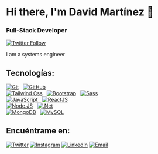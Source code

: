 # Hi there, I'm David Martínez 👋
### Full-Stack Developer

[![Twitter Follow](https://img.shields.io/twitter/follow/dmzdev7?style=social)](https://twitter.com/dmzdev7)

I am a systems engineer

## Tecnologías:
[![Git](https://img.shields.io/badge/Git-F54D27?style=for-the-badge&logo=git&logoColor=white&labelColor=101010)]()
&nbsp;
[![GitHub](https://img.shields.io/badge/GitHub-010409?style=for-the-badge&logo=github&logoColor=white&labelColor=101010)]()
</br>
[![Tailwind Css](https://img.shields.io/badge/TailwindCss-38BDF8?style=for-the-badge&logo=tailwindcss&logoColor=white&labelColor=101010)]()
&nbsp;
[![Bootstrap](https://img.shields.io/badge/Bootstrap-7B11F8?style=for-the-badge&logo=bootstrap&logoColor=white&labelColor=101010)]()
&nbsp;
[![Sass](https://img.shields.io/badge/Sass-CF649A?style=for-the-badge&logo=sass&logoColor=white&labelColor=101010)]()
</br>
[![JavaScript](https://img.shields.io/badge/JavaScript-F7DF1E?style=for-the-badge&logo=javascript&logoColor=white&labelColor=101010)]()
&nbsp;
[![ReactJS](https://img.shields.io/badge/-ReactJs-61DAFB?style=for-the-badge&logo=react&logoColor=white&labelColor=101010)]()
</br>
[![Node.JS](https://img.shields.io/badge/Node.JS-339933?style=for-the-badge&logo=node.js&logoColor=white&labelColor=101010)]()
&nbsp;
[![.Net](https://img.shields.io/badge/.NET-7111ED?style=for-the-badge&logo=.net&logoColor=white&labelColor=101010)]()
</br>
[![MongoDB](https://img.shields.io/badge/MongoDB-47A248?style=for-the-badge&logo=mongodb&logoColor=white&labelColor=101010)]()
&nbsp;
[![MySQL](https://img.shields.io/badge/MySQL-4479A1?style=for-the-badge&logo=mysql&logoColor=white&labelColor=101010)]()
<!--[![Firebase](https://img.shields.io/badge/Firebase-FFCA28?style=for-the-badge&logo=firebase&logoColor=white&labelColor=101010)]()-->
<!--[![AWS](https://img.shields.io/badge/AWS-232F3E?style=for-the-badge&logo=amazon-aws&logoColor=white&labelColor=101010)]() -->
<!--[![Google_Cloud](https://img.shields.io/badge/Google_Cloud-4285F4?style=for-the-badge&logo=googlecloud&logoColor=white&labelColor=101010)]() -->

## Encuéntrame en:
[![Twitter](https://img.shields.io/badge/Twitter-@dmzdev7-1DA1F2?style=for-the-badge&logo=twitter&logoColor=white&labelColor=101010)](https://twitter.com/dmzdev7)
[![Instagram](https://img.shields.io/badge/Instagram-@dmzdev7-E4405F?style=for-the-badge&logo=instagram&logoColor=white&labelColor=101010)](https://www.instagram.com/dmzdev7/)
[![LinkedIn](https://img.shields.io/badge/LinkedIn-David_Martínez-0077B5?style=for-the-badge&logo=linkedin&logoColor=white&labelColor=101010)](https://www.linkedin.com/in/david-martinez-bravo)
[![Email](https://img.shields.io/badge/davidf.martinez.br@gmail.com-email_personal-D14836?style=for-the-badge&logo=gmail&logoColor=white&labelColor=101010)](mailto:davidf.martinez.br@gmail.com)
<!-- [![Web](https://img.shields.io/badge/Web-dmzdev.com-14a1f0?style=for-the-badge&logo=dev.to&logoColor=white&labelColor=101010)](https://dmzdev.com) -->
